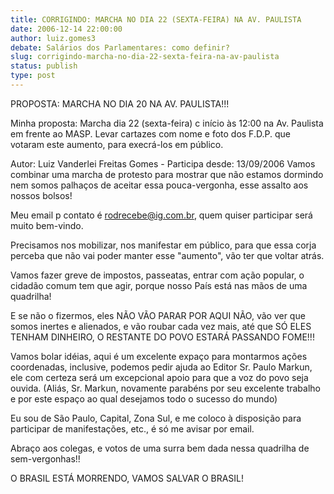 ```yaml
---
title: CORRIGINDO: MARCHA NO DIA 22 (SEXTA-FEIRA) NA AV. PAULISTA
date: 2006-12-14 22:00:00
author: luiz.gomes3
debate: Salários dos Parlamentares: como definir?
slug: corrigindo-marcha-no-dia-22-sexta-feira-na-av-paulista
status: publish 
type: post
---
```


PROPOSTA: MARCHA NO DIA 20 NA AV. PAULISTA!!!  

  

Minha proposta: Marcha dia 22 (sexta-feira) c início às 12:00 na Av. Paulista em frente ao MASP. Levar cartazes com nome e foto dos F.D.P. que votaram este aumento, para execrá-los em público.   

Autor: Luiz Vanderlei Freitas Gomes - Participa desde: 13/09/2006 Vamos combinar uma marcha de protesto para mostrar que não estamos dormindo nem somos palhaços de aceitar essa pouca-vergonha, esse assalto aos nossos bolsos!  

Meu email p contato é rodrecebe@ig.com.br, quem quiser participar será muito bem-vindo.  

Precisamos nos mobilizar, nos manifestar em público, para que essa corja perceba que não vai poder manter esse "aumento", vão ter que voltar atrás.  

Vamos fazer greve de impostos, passeatas, entrar com ação popular, o cidadão comum tem que agir, porque nosso País está nas mãos de uma quadrilha!  

E se não o fizermos, eles NÃO VÃO PARAR POR AQUI NÃO, vão ver que somos inertes e alienados, e vão roubar cada vez mais, até que SÓ ELES TENHAM DINHEIRO, O RESTANTE DO POVO ESTARÁ PASSANDO FOME!!!  

Vamos bolar idéias, aqui é um excelente expaço para montarmos ações coordenadas, inclusive, podemos pedir ajuda ao Editor Sr. Paulo Markun, ele com certeza será um excepcional apoio para que a voz do povo seja ouvida. (Aliás, Sr. Markun, novamente parabéns por seu excelente trabalho e por este espaço ao qual desejamos todo o sucesso do mundo)  

Eu sou de São Paulo, Capital, Zona Sul, e me coloco à disposição para participar de manifestações, etc., é só me avisar por email.  

Abraço aos colegas, e votos de uma surra bem dada nessa quadrilha de sem-vergonhas!!  

O BRASIL ESTÁ MORRENDO, VAMOS SALVAR O BRASIL!
